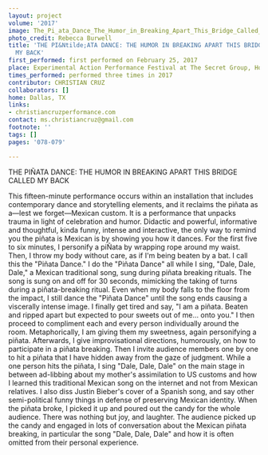 ```yaml
---
layout: project
volume: '2017'
image: The_Pi_ata_Dance_The_Humor_in_Breaking_Apart_This_Bridge_Called_My_Back_(2).png
photo_credit: Rebecca Burwell
title: 'THE PI&Ntilde;ATA DANCE: THE HUMOR IN BREAKING APART THIS BRIDGE CALLED
  MY BACK'
first_performed: first performed on February 25, 2017
place: Experimental Action Performance Festival at The Secret Group, Houston, TX
times_performed: performed three times in 2017
contributor: CHRISTIAN CRUZ
collaborators: []
home: Dallas, TX
links:
- christiancruzperformance.com
contact: ms.christiancruz@gmail.com
footnote: ''
tags: []
pages: '078-079'

---
```


THE PI&Ntilde;ATA DANCE: THE HUMOR IN BREAKING APART THIS BRIDGE CALLED MY BACK

This fifteen-minute performance occurs within an installation that includes contemporary dance and storytelling elements, and it reclaims the pi&ntilde;ata as a—lest we forget—Mexican custom. It is a performance that unpacks trauma in light of celebration and humor. Didactic and powerful, informative and thoughtful, kinda funny, intense and interactive, the only way to remind you the pi&ntilde;ata is Mexican is by showing you how it dances. For the first five to six minutes, I personify a pi&Ntilde;ata by wrapping rope around my waist. Then, I throw my body without care, as if I'm being beaten by a bat. I call this the "Pi&ntilde;ata Dance." I do the "Pi&ntilde;ata Dance" all while I sing, "Dale, Dale, Dale," a Mexican traditional song, sung during pi&ntilde;ata breaking rituals. The song is sung on and off for 30 seconds, mimicking the taking of turns during a pi&ntilde;ata-breaking ritual. Even when my body falls to the floor from the impact, I still dance the "Pi&ntilde;ata Dance" until the song ends causing a viscerally intense image. I finally get tired and say, "I am a pi&ntilde;ata. Beaten and ripped apart but expected to pour sweets out of me&hellip; onto you." I then proceed to compliment each and every person individually around the room. Metaphorically, I am giving them my sweetness, again personifying a pi&ntilde;ata. Afterwards, I give improvisational directions, humorously, on how to participate in a pi&ntilde;ata breaking. Then I invite audience members one by one to hit a pi&ntilde;ata that I have hidden away from the gaze of judgment. While a one person hits the pi&ntilde;ata, I sing "Dale, Dale, Dale" on the main stage in between ad-libbing about my mother's assimilation to US customs and how I learned this traditional Mexican song on the internet and not from Mexican relatives. I also diss Justin Bieber's cover of a Spanish song, and say other semi-political funny things in defense of preserving Mexican identity. When the pi&ntilde;ata broke, I picked it up and poured out the candy for the whole audience. There was nothing but joy, and laughter. The audience picked up the candy and engaged in lots of conversation about the Mexican pi&ntilde;ata breaking, in particular the song "Dale, Dale, Dale" and how it is often omitted from their personal experience.
